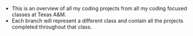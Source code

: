 - This is an overview of all my coding projects from all my coding focused classes at Texas A&M.
- Each branch will represent a different class and contain all the projects completed throughout that class.
